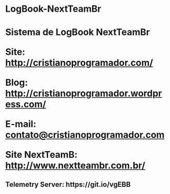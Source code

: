 # LogBook-NextTeamBr

<h1>Sistema de LogBook NextTeamBr

<b>Site:</b> http://cristianoprogramador.com/

<b>Blog:</b> http://cristianoprogramador.wordpress.com/

<b>E-mail:</b> contato@cristianoprogramador.com

<b>Site NextTeamB:</b> http://www.nextteambr.com.br/

<p> </p>
<h2>Telemetry Server: https://git.io/vgEBB
